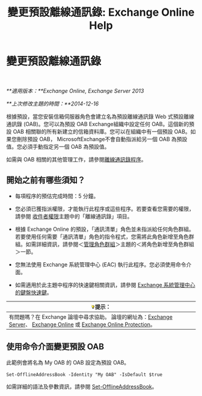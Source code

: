 ﻿---
title: '變更預設離線通訊錄: Exchange Online Help'
TOCTitle: 變更預設離線通訊錄
ms:assetid: 61abf78e-2543-4431-acc8-839e3c7a4548
ms:mtpsurl: https://technet.microsoft.com/zh-tw/library/Aa998569(v=EXCHG.150)
ms:contentKeyID: 50473326
ms.date: 05/23/2018
mtps_version: v=EXCHG.150
ms.translationtype: MT
---

# 變更預設離線通訊錄

 

_**適用版本：**Exchange Online, Exchange Server 2013_

_**上次修改主題的時間：**2014-12-16_

根據預設，當您安裝信箱伺服器角色會建立名為預設離線通訊錄 Web 式預設離線通訊錄 (OAB)。您可以為預設 OAB Exchange組織中設定任何 OAB。這個新的預設 OAB 相關聯的所有新建立的信箱資料庫。您可以在組織中有一個預設 OAB。如果您刪除預設 OAB， MicrosoftExchange不會自動指派給另一個 OAB 為預設值。您必須手動指定另一個 OAB 為預設值。

如需與 OAB 相關的其他管理工作，請參閱[離線通訊錄程序](offline-address-book-procedures-exchange-2013-help.md)。

## 開始之前有哪些須知？

  - 每項程序的預估完成時間：5 分鐘。

  - 您必須已獲指派權限，才能執行此程序或這些程序。若要查看您需要的權限，請參閱 [收件者權限](recipients-permissions-exchange-2013-help.md)主題中的「離線通訊錄」項目。

  - 根據 Exchange Online 的預設，「通訊清單」角色並未指派給任何角色群組。若要使用任何需要「通訊清單」角色的指令程式，您需將此角色新增至角色群組。如需詳細資訊，請參閱＜[管理角色群組](manage-role-groups-exchange-2013-help.md)＞主題的＜將角色新增至角色群組＞一節。

  - 您無法使用 Exchange 系統管理中心 (EAC) 執行此程序。您必須使用命令介面。

  - 如需適用於此主題中程序的快速鍵相關資訊，請參閱 [Exchange 系統管理中心的鍵盤快速鍵](keyboard-shortcuts-in-the-exchange-admin-center-exchange-online-protection-help.md)。

<table>
<thead>
<tr class="header">
<th><img src="images/Bb124558.tip(EXCHG.150).gif" title="提示" alt="提示" />提示：</th>
</tr>
</thead>
<tbody>
<tr class="odd">
<td>有問題嗎？在 Exchange 論壇中尋求協助。 論壇的網址為：<a href="https://go.microsoft.com/fwlink/p/?linkid=60612">Exchange Server</a>、 <a href="https://go.microsoft.com/fwlink/p/?linkid=267542">Exchange Online</a> 或 <a href="https://go.microsoft.com/fwlink/p/?linkid=285351">Exchange Online Protection</a>。</td>
</tr>
</tbody>
</table>


## 使用命令介面變更預設 OAB

此範例會將名為 My OAB 的 OAB 設定為預設 OAB。

    Set-OfflineAddressBook -Identity "My OAB" -IsDefault $true

如需詳細的語法及參數資訊，請參閱 [Set-OfflineAddressBook](https://technet.microsoft.com/zh-tw/library/aa996330\(v=exchg.150\))。

